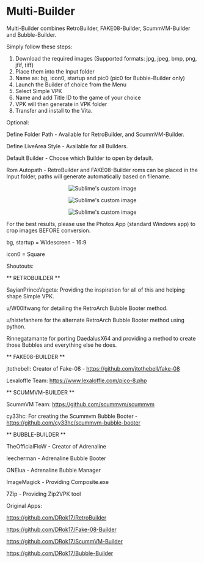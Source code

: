 # Multi-Builder

Multi-Builder combines RetroBuilder, FAKE08-Builder, ScummVM-Builder and Bubble-Builder.

Simply follow these steps:
1) Download the required images (Supported formats: jpg, jpeg, bmp, png, jfif, tiff)
2) Place them into the Input folder
3) Name as: bg, icon0, startup and pic0 (pic0 for Bubble-Builder only)
4) Launch the Builder of choice from the Menu
5) Select Simple VPK
6) Name and add Title ID to the game of your choice
7) VPK will then generate in VPK folder
8) Transfer and install to the Vita.

Optional:

Define Folder Path - Available for RetroBuilder, and ScummVM-Builder.

Define LiveArea Style - Available for all Builders.

Default Builder - Choose which Builder to open by default.

Rom Autopath - RetroBuilder and FAKE08-Builder roms can be placed in the Input folder, paths will generate automatically based on filename.


<p align="center">
  <img src="https://user-images.githubusercontent.com/81541725/126051476-77e06022-d2db-47bb-a625-dc4910a3427a.png?raw=true" alt="Sublime's custom image"/>
</p>

<p align="center">
  <img src="https://user-images.githubusercontent.com/81541725/124622007-b922a880-de48-11eb-9052-a07699425ca6.png?raw=true" alt="Sublime's custom image"/>
</p>

<p align="center">
  <img src="https://user-images.githubusercontent.com/81541725/124622299-fd15ad80-de48-11eb-9fe2-86e9dccd2f9e.png?raw=true" alt="Sublime's custom image"/>
</p>


For the best results, please use the Photos App (standard Windows app) to crop images BEFORE conversion.

bg, startup = Widescreen - 16:9

icon0 = Square

Shoutouts:

** RETROBUILDER **

SayianPrinceVegeta: Providing the inspiration for all of this and helping shape Simple VPK.

u/W00lfwang for detailing the RetroArch Bubble Booter method.

u/histefanhere for the alternate RetroArch Bubble Booter method using python.

Rinnegatamante for porting DaedalusX64 and providing a method to create those Bubbles and everything else he does.

** FAKE08-BUILDER **

jtothebell: Creator of Fake-08 - https://github.com/jtothebell/fake-08

Lexaloffle Team: https://www.lexaloffle.com/pico-8.php

** SCUMMVM-BUILDER **

ScummVM Team: https://github.com/scummvm/scummvm

cy33hc: For creating the Scummvm Bubble Booter - https://github.com/cy33hc/scummvm-bubble-booter

** BUBBLE-BUILDER **

TheOfficialFloW - Creator of Adrenaline

leecherman - Adrenaline Bubble Booter

ONElua - Adrenaline Bubble Manager

ImageMagick - Providing Composite.exe

7Zip - Providing Zip2VPK tool

Original Apps:

https://github.com/DRok17/RetroBuilder

https://github.com/DRok17/Fake-08-Builder

https://github.com/DRok17/ScummVM-Builder

https://github.com/DRok17/Bubble-Builder



